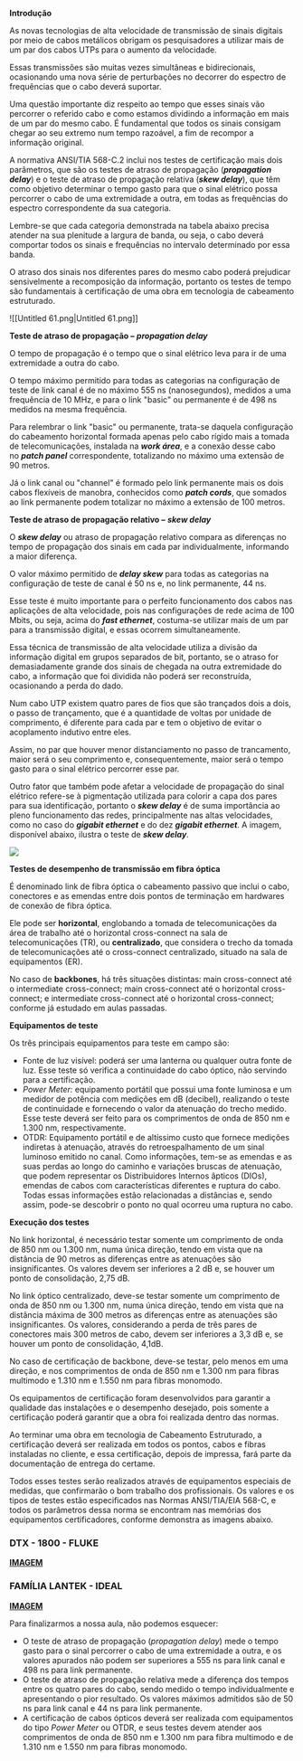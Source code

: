 **Introdução**

As novas tecnologias de alta velocidade de transmissão de sinais digitais por meio de cabos metálicos obrigam os pesquisadores a utilizar mais de um par dos cabos UTPs para o aumento da velocidade.

Essas transmissões são muitas vezes simultâneas e bidirecionais, ocasionando uma nova série de perturbações no decorrer do espectro de frequências que o cabo deverá suportar.

Uma questão importante diz respeito ao tempo que esses sinais vão percorrer o referido cabo e como estamos dividindo a informação em mais de um par do mesmo cabo. É fundamental que todos os sinais consigam chegar ao seu extremo num tempo razoável, a fim de recompor a informação original.

A normativa ANSI/TIA 568-C.2 inclui nos testes de certificação mais dois parâmetros, que são os testes de atraso de propagação (_**propagation delay**_) e o teste de atraso de propagação relativa (_**skew delay**_), que têm como objetivo determinar o tempo gasto para que o sinal elétrico possa percorrer o cabo de uma extremidade a outra, em todas as frequências do espectro correspondente da sua categoria.

Lembre-se que cada categoria demonstrada na tabela abaixo precisa atender na sua plenitude a largura de banda, ou seja, o cabo deverá comportar todos os sinais e frequências no intervalo determinado por essa banda.

O atraso dos sinais nos diferentes pares do mesmo cabo poderá prejudicar sensivelmente a recomposição da informação, portanto os testes de tempo são fundamentais à certificação de uma obra em tecnologia de cabeamento estruturado.

![[Untitled 61.png|Untitled 61.png]]

**Teste de atraso de propagação –** _**propagation delay**_

O tempo de propagação é o tempo que o sinal elétrico leva para ir de uma extremidade a outra do cabo.

O tempo máximo permitido para todas as categorias na configuração de teste de link canal é de no máximo 555 ns (nanosegundos), medidos a uma frequência de 10 MHz, e para o link "basic" ou permanente é de 498 ns medidos na mesma frequência.

Para relembrar o link "basic" ou permanente, trata-se daquela configuração do cabeamento horizontal formada apenas pelo cabo rígido mais a tomada de telecomunicações, instalada na _**work área**_, e a conexão desse cabo no _**patch panel**_ correspondente, totalizando no máximo uma extensão de 90 metros.

Já o link canal ou "channel" é formado pelo link permanente mais os dois cabos flexíveis de manobra, conhecidos como _**patch cords**_, que somados ao link permanente podem totalizar no máximo a extensão de 100 metros.

**Teste de atraso de propagação relativo –** _**skew delay**_

O _**skew delay**_ ou atraso de propagação relativo compara as diferenças no tempo de propagação dos sinais em cada par individualmente, informando a maior diferença.

O valor máximo permitido de _**delay skew**_ para todas as categorias na configuração de teste de canal é 50 ns e, no link permanente, 44 ns.

Esse teste é muito importante para o perfeito funcionamento dos cabos nas aplicações de alta velocidade, pois nas configurações de rede acima de 100 Mbits, ou seja, acima do _**fast ethernet**_, costuma-se utilizar mais de um par para a transmissão digital, e essas ocorrem simultaneamente.

Essa técnica de transmissão de alta velocidade utiliza a divisão da informação digital em grupos separados de bit, portanto, se o atraso for demasiadamente grande dos sinais de chegada na outra extremidade do cabo, a informação que foi dividida não poderá ser reconstruída, ocasionando a perda do dado.

Num cabo UTP existem quatro pares de fios que são trançados dois a dois, o passo de trançamento, que é a quantidade de voltas por unidade de comprimento, é diferente para cada par e tem o objetivo de evitar o acoplamento indutivo entre eles.

Assim, no par que houver menor distanciamento no passo de trancamento, maior será o seu comprimento e, consequentemente, maior será o tempo gasto para o sinal elétrico percorrer esse par.

Outro fator que também pode afetar a velocidade de propagação do sinal elétrico refere-se à pigmentação utilizada para colorir a capa dos pares para sua identificação, portanto o _**skew delay**_ é de suma importância ao pleno funcionamento das redes, principalmente nas altas velocidades, como no caso do _**gigabit ethernet**_ e do dez _**gigabit ethernet**_. A imagem, disponível abaixo, ilustra o teste de _**skew delay**_.

[![](https://img.uninove.br/static/0/0/0/0/0/0/0/1/0/4/9/104972/a17i01_cabestru80_100.jpg)](https://img.uninove.br/static/0/0/0/0/0/0/0/1/0/4/9/104972/a17i01_cabestru80_100.jpg)

**Testes de desempenho de transmissão em fibra óptica**

É denominado link de fibra óptica o cabeamento passivo que inclui o cabo, conectores e as emendas entre dois pontos de terminação em hardwares de conexão de fibra óptica.

Ele pode ser **horizontal**, englobando a tomada de telecomunicações da área de trabalho até o horizontal cross-connect na sala de telecomunicações (TR), ou **centralizado**, que considera o trecho da tomada de telecomunicações até o cross-connect centralizado, situado na sala de equipamentos (ER).

No caso de **backbones**, há três situações distintas: main cross-connect até o intermediate cross-connect; main cross-connect até o horizontal cross-connect; e intermediate cross-connect até o horizontal cross-connect; conforme já estudado em aulas passadas.

**Equipamentos de teste**

Os três principais equipamentos para teste em campo são:

- Fonte de luz visível: poderá ser uma lanterna ou qualquer outra fonte de luz. Esse teste só verifica a continuidade do cabo óptico, não servindo para a certificação.
- _Power Meter:_ equipamento portátil que possui uma fonte luminosa e um medidor de potência com medições em dB (decibel), realizando o teste de continuidade e fornecendo o valor da atenuação do trecho medido. Esse teste deverá ser feito para os comprimentos de onda de 850 nm e 1.300 nm, respectivamente.
- OTDR: Equipamento portátil e de altíssimo custo que fornece medições indiretas à atenuação, através do retroespalhamento de um sinal luminoso emitido no canal. Como informações, tem-se as emendas e as suas perdas ao longo do caminho e variações bruscas de atenuação, que podem representar os Distribuidores Internos âpticos (DIOs), emendas de cabos com características diferentes e ruptura do cabo. Todas essas informações estão relacionadas a distâncias e, sendo assim, pode-se descobrir o ponto no qual ocorreu uma ruptura no cabo.

**Execução dos testes**

No link horizontal, é necessário testar somente um comprimento de onda de 850 nm ou 1.300 nm, numa única direção, tendo em vista que na distância de 90 metros as diferenças entre as atenuações são insignificantes. Os valores devem ser inferiores a 2 dB e, se houver um ponto de consolidação, 2,75 dB.

No link óptico centralizado, deve-se testar somente um comprimento de onda de 850 nm ou 1.300 nm, numa única direção, tendo em vista que na distância máxima de 300 metros as diferenças entre as atenuações são insignificantes. Os valores, considerando a perda de três pares de conectores mais 300 metros de cabo, devem ser inferiores a 3,3 dB e, se houver um ponto de consolidação, 4,1dB.

No caso de certificação de backbone, deve-se testar, pelo menos em uma direção, e nos comprimentos de onda de 850 nm e 1.300 nm para fibras multimodo e 1.310 nm e 1.550 nm para fibras monomodo.

Os equipamentos de certificação foram desenvolvidos para garantir a qualidade das instalações e o desempenho desejado, pois somente a certificação poderá garantir que a obra foi realizada dentro das normas.

Ao terminar uma obra em tecnologia de Cabeamento Estruturado, a certificação deverá ser realizada em todos os pontos, cabos e fibras instaladas no cliente, e essa certificação, depois de impressa, fará parte da documentação de entrega do certame.

Todos esses testes serão realizados através de equipamentos especiais de medidas, que confirmarão o bom trabalho dos profissionais. Os valores e os tipos de testes estão especificados nas Normas ANSI/TIA/EIA 568-C, e todos os parâmetros dessa norma se encontram nas memórias dos equipamentos certificadores, conforme demonstra as imagens abaixo.

### **DTX - 1800 - FLUKE**

[**IMAGEM**](http://www.fluke.com/)

### **FAMÍLIA LANTEK - IDEAL**

[**IMAGEM**](http://www.idealindustries.com/)

Para finalizarmos a nossa aula, não podemos esquecer:

- O teste de atraso de propagação (_propagation delay_) mede o tempo gasto para o sinal percorrer o cabo de uma extremidade a outra, e os valores apurados não podem ser superiores a 555 ns para link canal e 498 ns para link permanente.
- O teste de atraso de propagação relativa mede a diferença dos tempos entre os quatro pares do cabo, sendo medido o tempo individualmente e apresentando o pior resultado. Os valores máximos admitidos são de 50 ns para link canal e 44 ns para link permanente.
- A certificação de cabos ópticos deverá ser realizada com equipamentos do tipo _Power Meter_ ou OTDR, e seus testes devem atender aos comprimentos de onda de 850 nm e 1.300 nm para fibra multimodo e de 1.310 nm e 1.550 nm para fibras monomodo.